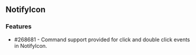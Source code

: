 ## NotifyIcon

### Features

* \#268681 - Command support provided for click and double click events in NotifyIcon.